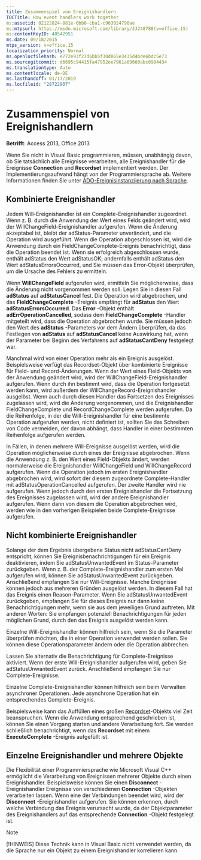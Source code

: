 ```yaml
---
title: Zusammenspiel von Ereignishandlern
TOCTitle: How event handlers work together
ms:assetid: 02122824-881e-0bb8-cba1-c963024790ae
ms:mtpsurl: https://msdn.microsoft.com/library/JJ248788(v=office.15)
ms:contentKeyID: 48542951
ms.date: 09/18/2015
mtps_version: v=office.15
localization_priority: Normal
ms.openlocfilehash: e772e93f27d6bb5f30d865e3435d4bde6bdc5e73
ms.sourcegitcommit: d6695c94415fa47952ee7961a69660abc0904434
ms.translationtype: Auto
ms.contentlocale: de-DE
ms.lasthandoff: 01/17/2019
ms.locfileid: "28722907"
---
```

# <a name="how-event-handlers-work-together"></a>Zusammenspiel von Ereignishandlern

**Betrifft**: Access 2013, Office 2013

Wenn Sie nicht in Visual Basic programmieren, müssen, unabhängig davon, ob Sie tatsächlich alle Ereignisse verarbeiten, alle Ereignishandler für die Ereignisse **Connection** und **Recordset** implementiert werden. Der Implementierungsaufwand hängt von der Programmiersprache ab. Weitere Informationen finden Sie unter [ADO-Ereignisinstanziierung nach Sprache](https://docs.microsoft.com/office/client-developer/access/desktop-database-reference/ado-event-instantiation-by-language-ado).

## <a name="paired-event-handlers"></a>Kombinierte Ereignishandler

Jedem Will-Ereignishandler ist ein Complete-Ereignishandler zugeordnet. Wenn z. B. durch die Anwendung der Wert eines Felds geändert wird, wird der WillChangeField-Ereignishandler aufgerufen. Wenn die Änderung akzeptabel ist, bleibt der adStatus-Parameter unverändert, und die Operation wird ausgeführt. Wenn die Operation abgeschlossen ist, wird die Anwendung durch ein FieldChangeComplete-Ereignis benachrichtigt, dass die Operation beendet ist. Wenn sie erfolgreich abgeschlossen wurde, enthält adStatus den Wert adStatusOK; andernfalls enthält adStatus den Wert adStatusErrorsOccurred, und Sie müssen das Error-Objekt überprüfen, um die Ursache des Fehlers zu ermitteln.

Wenn **WillChangeField** aufgerufen wird, ermitteln Sie möglicherweise, dass die Änderung nicht vorgenommen werden soll. Legen Sie in diesen Fall **adStatus** auf **adStatusCancel** fest. Die Operation wird abgebrochen, und das **FieldChangeComplete** -Ereignis empfängt für **adStatus** den Wert **adStatusErrorsOccurred**. Das **Error** -Objekt enthält **adErrOperationCancelled**, sodass dem **FieldChangeComplete** -Handler mitgeteilt wird, dass die Operation abgebrochen wurde. Sie müssen jedoch den Wert des **adStatus** -Parameters vor dem Ändern überprüfen, da das Festlegen von **adStatus** auf **adStatusCancel** keine Auswirkung hat, wenn der Parameter bei Beginn des Verfahrens auf **adStatusCantDeny** festgelegt war.

Manchmal wird von einer Operation mehr als ein Ereignis ausgelöst. Beispielsweise verfügt das Recordset-Objekt über kombinierte Ereignisse für Field- und Record-Änderungen. Wenn der Wert eines Field-Objekts von der Anwendung geändert wird, wird der WillChangeField-Ereignishandler aufgerufen. Wenn durch ihn bestimmt wird, dass die Operation fortgesetzt werden kann, wird außerdem der WillChangeRecord-Ereignishandler ausgelöst. Wenn auch durch diesen Handler das Fortsetzen des Ereignisses zugelassen wird, wird die Änderung vorgenommen, und die Ereignishandler FieldChangeComplete und RecordChangeComplete werden aufgerufen. Da die Reihenfolge, in der die Will-Ereignishandler für eine bestimmte Operation aufgerufen werden, nicht definiert ist, sollten Sie das Schreiben von Code vermeiden, der davon abhängt, dass Handler in einer bestimmten Reihenfolge aufgerufen werden.

In Fällen, in denen mehrere Will-Ereignisse ausgelöst werden, wird die Operation möglicherweise durch eines der Ereignisse abgebrochen. Wenn die Anwendung z. B. den Wert eines Field-Objekts ändert, werden normalerweise die Ereignishandler WillChangeField und WillChangeRecord aufgerufen. Wenn die Operation jedoch im ersten Ereignishandler abgebrochen wird, wird sofort der diesem zugeordnete Complete-Handler mit adStatusOperationCancelled aufgerufen. Der zweite Handler wird nie aufgerufen. Wenn jedoch durch den ersten Ereignishandler die Fortsetzung des Ereignisses zugelassen wird, wird der andere Ereignishandler aufgerufen. Wenn dann von diesem die Operation abgebrochen wird, werden wie in den vorherigen Beispielen beide Complete-Ereignisse aufgerufen.

## <a name="unpaired-event-handlers"></a>Nicht kombinierte Ereignishandler

Solange der dem Ergebnis übergebene Status nicht adStatusCantDeny entspricht, können Sie Ereignisbenachrichtigungen für ein Ereignis deaktivieren, indem Sie adStatusUnwantedEvent im Status-Parameter zurückgeben. Wenn z. B. der Complete-Ereignishandler zum ersten Mal aufgerufen wird, können Sie adStatusUnwantedEvent zurückgeben. Anschließend empfangen Sie nur Will-Ereignisse. Manche Ereignisse können jedoch aus mehreren Gründen ausgelöst werden. In diesem Fall hat das Ereignis einen Reason-Parameter. Wenn Sie adStatusUnwantedEvent zurückgeben, empfangen Sie für dieses Ereignis nur dann keine Benachrichtigungen mehr, wenn sie aus dem jeweiligen Grund auftreten. Mit anderen Worten: Sie empfangen potenziell Benachrichtigungen für jeden möglichen Grund, durch den das Ereignis ausgelöst werden kann.

Einzelne Will-Ereignishandler können hilfreich sein, wenn Sie die Parameter überprüfen möchten, die in einer Operation verwendet werden sollen. Sie können diese Operationsparameter ändern oder die Operation abbrechen.

Lassen Sie alternativ die Benachrichtigung für Complete-Ereignisse aktiviert. Wenn der erste Will-Ereignishandler aufgerufen wird, geben Sie adStatusUnwantedEvent zurück. Anschließend empfangen Sie nur Complete-Ereignisse.

Einzelne Complete-Ereignishandler können hilfreich sein beim Verwalten asynchroner Operationen. Jede asynchrone Operation hat ein entsprechendes Complete-Ereignis.

Beispielsweise kann das Auffüllen eines großen [Recordset](recordset-object-ado.md)-Objekts viel Zeit beanspruchen. Wenn die Anwendung entsprechend geschrieben ist, können Sie einen Vorgang starten und andere Verarbeitung fort. Sie werden schließlich benachrichtigt, wenn das **Recordset** mit einem **ExecuteComplete** -Ereignis aufgefüllt ist.

## <a name="single-event-handlers-and-multiple-objects"></a>Einzelne Ereignishandler und mehrere Objekte

Die Flexibilität einer Programmiersprache wie Microsoft Visual C++ ermöglicht die Verarbeitung von Ereignissen mehrerer Objekte durch einen Ereignishandler. Beispielsweise können Sie einen **Disconnect** -Ereignishandler Ereignisse von verschiedenen **Connection** -Objekten verarbeiten lassen. Wenn eine der Verbindungen beendet wird, wird der **Disconnect** -Ereignishandler aufgerufen. Sie können erkennen, durch welche Verbindung das Ereignis verursacht wurde, da der Objektparameter des Ereignishandlers auf das entsprechende **Connection** -Objekt festgelegt ist.

> [!NOTE]
> [!HINWEIS] Diese Technik kann in Visual Basic nicht verwendet werden, da die Sprache nur ein Objekt zu einem Ereignishandler korrelieren kann.


